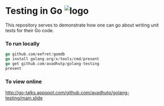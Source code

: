 # Testing in Go ![logo](images/gopher.ico)

This repository serves to demonstrate how one can go about writing unit tests for their Go code.

### To run locally
```go
go github.com/eefret/gomdb
go install golang.org/x/tools/cmd/present
go get github.com/avadhutp/golang-testing
present
```

### To view online
http://go-talks.appspot.com/github.com/avadhutp/golang-testing/main.slide